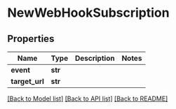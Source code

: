 # NewWebHookSubscription

## Properties
Name | Type | Description | Notes
------------ | ------------- | ------------- | -------------
**event** | **str** |  | 
**target_url** | **str** |  | 

[[Back to Model list]](../README.md#documentation-for-models) [[Back to API list]](../README.md#documentation-for-api-endpoints) [[Back to README]](../README.md)


